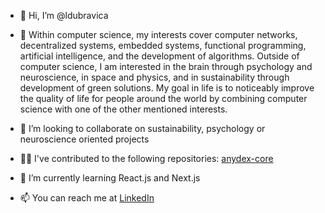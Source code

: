 - 👋 Hi, I’m @ldubravica

- 👀 Within computer science, my interests cover computer networks, decentralized systems, embedded systems, functional programming, artificial intelligence, and the development of algorithms. Outside of computer science, I am interested in the brain through psychology and neuroscience, in space and physics, and in sustainability through development of green solutions. My goal in life is to noticeably improve the quality of life for people around the world by combining computer science with one of the other mentioned interests.

- 💞️ I’m looking to collaborate on sustainability, psychology or neuroscience oriented projects

- 👨‍💻 I've contributed to the following repositories: [anydex-core](https://github.com/rahimklaber/anydex-core/tree/CSE2000)

- 🌱 I’m currently learning React.js and Next.js

- 📫 You can reach me at [LinkedIn](https://www.linkedin.com/in/ldubravica/)
